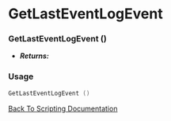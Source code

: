 # GetLastEventLogEvent 

### GetLastEventLogEvent ()
- ***Returns:*** 

### Usage

```Lua
GetLastEventLogEvent ()
```


[Back To Scripting Documentation](../README.md)
